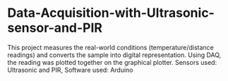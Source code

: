 # Data-Acquisition-with-Ultrasonic-sensor-and-PIR
This project measures the real-world conditions (temperature/distance readings) and converts the sample into digital representation. Using  DAQ, the reading was plotted together on the graphical plotter. Sensors used: Ultrasonic and PIR, Software used: Arduino
